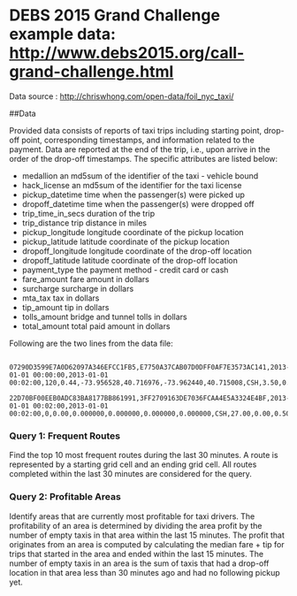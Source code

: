 DEBS 2015 Grand Challenge example data: http://www.debs2015.org/call-grand-challenge.html
======

Data source : http://chriswhong.com/open-data/foil_nyc_taxi/


##Data

Provided data consists of reports of taxi trips including starting point, drop-off point, corresponding timestamps, and information related to the payment. Data are reported at the end of the trip, i.e., upon arrive in the order of the drop-off timestamps.
The specific attributes are listed below:

 * medallion	an md5sum of the identifier of the taxi - vehicle bound
 * hack_license	an md5sum of the identifier for the taxi license
 * pickup_datetime	time when the passenger(s) were picked up
 * dropoff_datetime	time when the passenger(s) were dropped off
 * trip_time_in_secs	duration of the trip
 * trip_distance	trip distance in miles
 * pickup_longitude	longitude coordinate of the pickup location
 * pickup_latitude	latitude coordinate of the pickup location
 * dropoff_longitude	longitude coordinate of the drop-off location
 * dropoff_latitude	latitude coordinate of the drop-off location
 * payment_type	the payment method - credit card or cash
 * fare_amount	fare amount in dollars
 * surcharge	surcharge in dollars
 * mta_tax	tax in dollars
 * tip_amount	tip in dollars
 * tolls_amount	bridge and tunnel tolls in dollars
 * total_amount	total paid amount in dollars

Following are the two  lines from the data file:

```
   07290D3599E7A0D62097A346EFCC1FB5,E7750A37CAB07D0DFF0AF7E3573AC141,2013-01-01 00:00:00,2013-01-01 00:02:00,120,0.44,-73.956528,40.716976,-73.962440,40.715008,CSH,3.50,0.50,0.50,0.00,0.00,4.50
   22D70BF00EEB0ADC83BA8177BB861991,3FF2709163DE7036FCAA4E5A3324E4BF,2013-01-01 00:02:00,2013-01-01 00:02:00,0,0.00,0.000000,0.000000,0.000000,0.000000,CSH,27.00,0.00,0.50,0.00,0.00,27.50
```



### Query 1: Frequent Routes

Find the top 10 most frequent routes during the last 30 minutes. A route is represented by a starting grid cell and an ending grid cell. All routes completed within the last 30 minutes are considered for the query. 

### Query 2: Profitable Areas

 Identify areas that are currently most profitable for taxi drivers. The profitability of an area is determined by dividing the area profit by the number of empty taxis in that area within the last 15 minutes. The profit that originates from an area is computed by calculating the median fare + tip for trips that started in the area and ended within the last 15 minutes. The number of empty taxis in an area is the sum of taxis that had a drop-off location in that area less than 30 minutes ago and had no following pickup yet.

